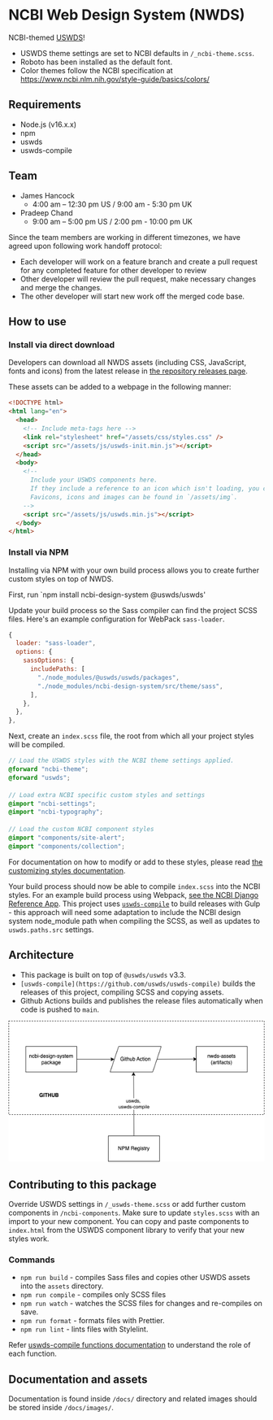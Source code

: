 # NCBI Web Design System (NWDS)

NCBI-themed [USWDS](https://designsystem.digital.gov/)!

- USWDS theme settings are set to NCBI defaults in `/_ncbi-theme.scss`.
- Roboto has been installed as the default font.
- Color themes follow the NCBI specification at https://www.ncbi.nlm.nih.gov/style-guide/basics/colors/

## Requirements

- Node.js (v16.x.x)
- npm
- uswds
- uswds-compile

## Team

- James Hancock
  - 4:00 am – 12:30 pm US / 9:00 am - 5:30 pm UK
- Pradeep Chand
  - 9:00 am – 5:00 pm US / 2:00 pm - 10:00 pm UK

Since the team members are working in different timezones, we have agreed upon following work handoff protocol:

- Each developer will work on a feature branch and create a pull request for any completed feature for other developer to review
- Other developer will review the pull request, make necessary changes and merge the changes.
- The other developer will start new work off the merged code base.

## How to use

### Install via direct download

Developers can download all NWDS assets (including CSS, JavaScript, fonts and icons) from the latest release in [the repository releases page](https://github.com/NCBI-Codeathons/nds1-team-2-design-package/releases).

These assets can be added to a webpage in the following manner:

```html
<!DOCTYPE html>
<html lang="en">
  <head>
    <!-- Include meta-tags here -->
    <link rel="stylesheet" href="/assets/css/styles.css" />
    <script src="/assets/js/uswds-init.min.js"></script>
  </head>
  <body>
    <!--
      Include your USWDS components here.
      If they include a reference to an icon which isn't loading, you can update the `src` to the correct asset path.
      Favicons, icons and images can be found in `/assets/img`.
    -->
    <script src="/assets/js/uswds.min.js"></script>
  </body>
</html>
```

### Install via NPM

Installing via NPM with your own build process allows you to create further custom styles on top of NWDS.

First, run `npm install ncbi-design-system @uswds/uswds'

Update your build process so the Sass compiler can find the project SCSS files. Here's an example configuration for WebPack `sass-loader`.

```js
{
  loader: "sass-loader",
  options: {
    sassOptions: {
      includePaths: [
        "./node_modules/@uswds/uswds/packages",
        "./node_modules/ncbi-design-system/src/theme/sass",
      ],
    },
  },
},
```

Next, create an `index.scss` file, the root from which all your project styles will be compiled.

```scss
// Load the USWDS styles with the NCBI theme settings applied.
@forward "ncbi-theme";
@forward "uswds";

// Load extra NCBI specific custom styles and settings
@import "ncbi-settings";
@import "ncbi-typography";

// Load the custom NCBI component styles
@import "components/site-alert";
@import "components/collection";
```

For documentation on how to modify or add to these styles, please read [the customizing styles documentation](/docs/customizing-styles.md).

Your build process should now be able to compile `index.scss` into the NCBI styles. For an example build process using Webpack, [see the NCBI Django Reference App](https://github.com/NCBI-Codeathons/nds1-team-3-reference-app). This project uses [`uswds-compile`](/gulpfile.js) to build releases with Gulp - this approach will need some adaptation to include the NCBI design system node_module path when compiling the SCSS, as well as updates to `uswds.paths.src` settings.

## Architecture

- This package is built on top of `@uswds/uswds` v3.3.
- `[uswds-compile](https://github.com/uswds/uswds-compile)` builds the releases of this project, compiling SCSS and copying assets.
- Github Actions builds and publishes the release files automatically when code is pushed to `main`.

![alt text](/docs/images/workflow.png)

## Contributing to this package

Override USWDS settings in `/_uswds-theme.scss` or add further custom components in `/ncbi-components`. Make sure to update `styles.scss` with an import to your new component. You can copy and paste components to `index.html` from the USWDS component library to verify that your new styles work.

### Commands

- `npm run build` - compiles Sass files and copies other USWDS assets into the `assets` directory.
- `npm run compile` - compiles only SCSS files
- `npm run watch` - watches the SCSS files for changes and re-compiles on save.
- `npm run format` - formats files with Prettier.
- `npm run lint` - lints files with Stylelint.

Refer [uswds-compile functions documentation](https://github.com/uswds/uswds-compile#functions) to understand the role of each function.

## Documentation and assets

Documentation is found inside `/docs/` directory and related images should be stored inside `/docs/images/`.
